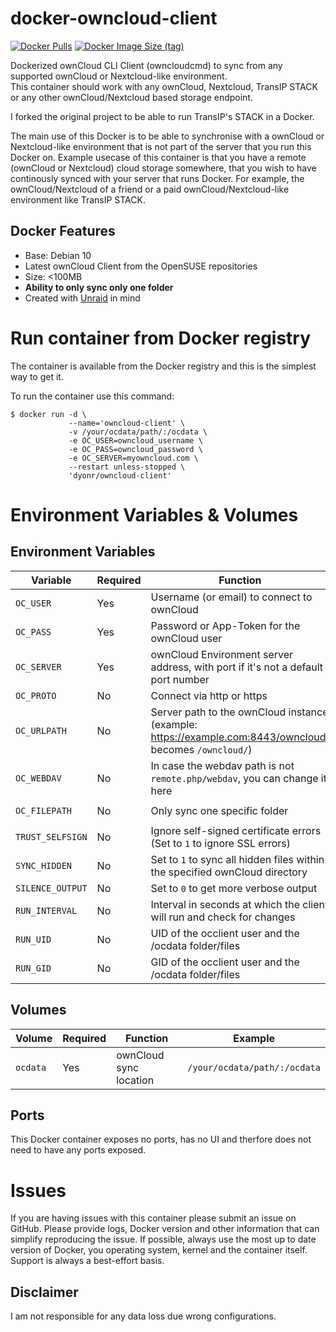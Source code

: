 # docker-owncloud-client
[![Docker Pulls](https://img.shields.io/docker/pulls/dyonr/owncloud-client)](https://hub.docker.com/r/dyonr/owncloud-client)
[![Docker Image Size (tag)](https://img.shields.io/docker/image-size/dyonr/owncloud-client/latest)](https://hub.docker.com/r/dyonr/owncloud-client)  

Dockerized ownCloud CLI Client (owncloudcmd) to sync from any supported ownCloud or Nextcloud-like environment.  
This container should work with any ownCloud, Nextcloud, TransIP STACK or any other ownCloud/Nextcloud based storage endpoint.

I forked the original project to be able to run TransIP's STACK in a Docker.

The main use of this Docker is to be able to synchronise with a ownCloud or Nextcloud-like environment that is not part of the server that you run this Docker on.
Example usecase of this container is that you have a remote (ownCloud or Nextcloud) cloud storage somewhere, that you wish to have continously synced with your server that runs Docker. For example, the ownCloud/Nextcloud of a friend or a paid ownCloud/Nextcloud-like environment like TransIP STACK.

## Docker Features
* Base: Debian 10
* Latest ownCloud Client from the OpenSUSE repositories
* Size: <100MB
* **Ability to only sync only one folder**
* Created with [Unraid](https://unraid.net/) in mind


# Run container from Docker registry
The container is available from the Docker registry and this is the simplest way to get it.

To run the container use this command:
```
$ docker run -d \
             --name='owncloud-client' \
             -v /your/ocdata/path/:/ocdata \
             -e OC_USER=owncloud_username \
             -e OC_PASS=owncloud_password \
             -e OC_SERVER=myowncloud.com \
             --restart unless-stopped \
             'dyonr/owncloud-client'
```

# Environment Variables & Volumes
## Environment Variables
| Variable | Required | Function | Example | Default |
|----------|----------|----------|----------|----------|
|`OC_USER`| Yes | Username (or email) to connect to ownCloud |`OC_USER=dyonr`||
|`OC_PASS`| Yes | Password or App-Token for the ownCloud user |`OC_PASS=ac98df79ed7fb`||
|`OC_SERVER`| Yes | ownCloud Environment server address, with port if it's not a default port number |`OC_SERVER=example.com:8443`||
|`OC_PROTO`| No | Connect via http or https |`OC_PROTO=https`|`https`|
|`OC_URLPATH`| No | Server path to the ownCloud instance (example: https://example.com:8443/owncloud/ becomes `/owncloud/`) |`OC_URLPATH=/owncloud/`| `/owncloud/`|
|`OC_WEBDAV`| No | In case the webdav path is not `remote.php/webdav`, you can change it here |`OC_WEBDAV=remote.php/webdav`| `remote.php/webdav` |
|`OC_FILEPATH`| No | Only sync one specific folder |`OC_FILEPATH=/Pictures/Holiday-2020`|`/`|
|`TRUST_SELFSIGN`| No | Ignore self-signed certificate errors (Set to `1` to ignore SSL errors)|`TRUST_SELFSIGN=0`|`0`|
|`SYNC_HIDDEN`| No | Set to `1` to sync all hidden files within the specified ownCloud directory|`SYNC_HIDDEN=0`|`0`|
|`SILENCE_OUTPUT`| No | Set to `0` to get more verbose output |`SILENCE_OUTPUT=1`|`1`|
|`RUN_INTERVAL`| No | Interval in seconds at which the client will run and check for changes |`RUN_INTERVAL=60`|`30`|
|`RUN_UID`| No | UID of the occlient user and the /ocdata folder/files |`RUN_UID=99`|`99`|
|`RUN_GID`| No | GID of the occlient user and the /ocdata folder/files |`RUN_UID=100`|`100`|

## Volumes
| Volume | Required | Function | Example |
|----------|----------|----------|----------|
| `ocdata` | Yes | ownCloud sync location | `/your/ocdata/path/:/ocdata`|

## Ports
This Docker container exposes no ports, has no UI and therfore does not need to have any ports exposed.

# Issues
If you are having issues with this container please submit an issue on GitHub.
Please provide logs, Docker version and other information that can simplify reproducing the issue.
If possible, always use the most up to date version of Docker, you operating system, kernel and the container itself. Support is always a best-effort basis.

## Disclaimer
I am not responsible for any data loss due wrong configurations.
